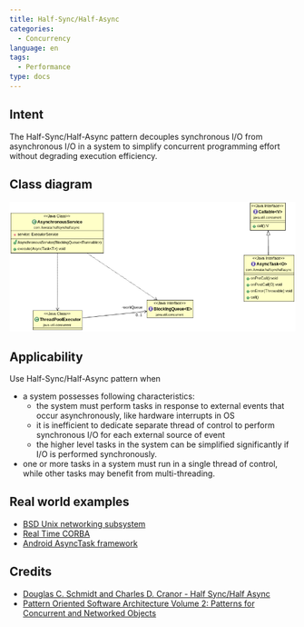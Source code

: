 ```yaml
---
title: Half-Sync/Half-Async
categories:
  - Concurrency
language: en
tags:
  - Performance
type: docs
---
```


## Intent
The Half-Sync/Half-Async pattern decouples synchronous I/O from
asynchronous I/O in a system to simplify concurrent programming effort without
degrading execution efficiency.

## Class diagram
![Half-Sync/Half-Async class diagram](./etc/half-sync-half-async.png)

## Applicability
Use Half-Sync/Half-Async pattern when

* a system possesses following characteristics:
  * the system must perform tasks in response to external events that occur asynchronously, like hardware interrupts in OS
  * it is inefficient to dedicate separate thread of control to perform synchronous I/O for each external source of event
  * the higher level tasks in the system can be simplified significantly if I/O is performed synchronously.
* one or more tasks in a system must run in a single thread of control, while other tasks may benefit from multi-threading.

## Real world examples

* [BSD Unix networking subsystem](https://www.dre.vanderbilt.edu/~schmidt/PDF/PLoP-95.pdf)
* [Real Time CORBA](http://www.omg.org/news/meetings/workshops/presentations/realtime2001/4-3_Pyarali_thread-pool.pdf)
* [Android AsyncTask framework](https://developer.android.com/reference/android/os/AsyncTask)

## Credits

* [Douglas C. Schmidt and Charles D. Cranor - Half Sync/Half Async](https://www.dre.vanderbilt.edu/~schmidt/PDF/PLoP-95.pdf)
* [Pattern Oriented Software Architecture Volume 2: Patterns for Concurrent and Networked Objects](https://www.amazon.com/gp/product/0471606952/ref=as_li_tl?ie=UTF8&camp=1789&creative=9325&creativeASIN=0471606952&linkCode=as2&tag=javadesignpat-20&linkId=889e4af72dca8261129bf14935e0f8dc)
